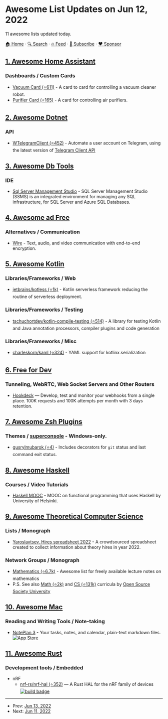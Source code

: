 # Awesome List Updates on Jun 12, 2022

11 awesome lists updated today.

[🏠 Home](/README.md) · [🔍 Search](https://www.trackawesomelist.com/search/) · [🔥 Feed](https://www.trackawesomelist.com/rss.xml) · [📮 Subscribe](https://trackawesomelist.us17.list-manage.com/subscribe?u=d2f0117aa829c83a63ec63c2f&id=36a103854c) · [❤️  Sponsor](https://github.com/sponsors/theowenyoung)



## [1. Awesome Home Assistant](/content/frenck/awesome-home-assistant/README.md)

### Dashboards / Custom Cards

*   [Vacuum Card (⭐611)](https://github.com/denysdovhan/vacuum-card) - A card to card for controlling a vacuum cleaner robot.
*   [Purifier Card (⭐165)](https://github.com/denysdovhan/purifier-card) - A card for controlling air purifiers.

## [2. Awesome Dotnet](/content/quozd/awesome-dotnet/README.md)

### API

*   [WTelegramClient (⭐452)](https://github.com/wiz0u/WTelegramClient) - Automate a user account on Telegram, using the latest version of [Telegram Client API](https://core.telegram.org/methods)

## [3. Awesome Db Tools](/content/mgramin/awesome-db-tools/README.md)

### IDE

*   [Sql Server Management Studio](https://docs.microsoft.com/en-us/sql/ssms/sql-server-management-studio-ssms) - SQL Server Management Studio (SSMS) is an integrated environment for managing any SQL infrastructure, for SQL Server and Azure SQL Databases.

## [4. Awesome ad Free](/content/johnjago/awesome-ad-free/README.md)

### Alternatives / Communication

*   [Wire](https://wire.com/en/resources/whitepapers/privacy/) - Text, audio, and video communication with end-to-end encryption.

## [5. Awesome Kotlin](/content/KotlinBy/awesome-kotlin/README.md)

### Libraries/Frameworks / Web

*   [jetbrains/kotless (⭐1k)](https://github.com/jetbrains/kotless) - Kotlin serverless framework reducing the routine of serverless deployment.

### Libraries/Frameworks / Testing

*   [tschuchortdev/kotlin-compile-testing (⭐514)](https://github.com/tschuchortdev/kotlin-compile-testing) - A library for testing Kotlin and Java annotation processors, compiler plugins and code generation

### Libraries/Frameworks / Misc

*   [charleskorn/kaml (⭐324)](https://github.com/charleskorn/kaml) - YAML support for kotlinx.serialization

## [6. Free for Dev](/content/ripienaar/free-for-dev/README.md)

### Tunneling, WebRTC, Web Socket Servers and Other Routers

*   [Hookdeck](https://hookdeck.com/pricing) — Develop, test and monitor your webhooks from a single place. 100K requests and 100K attempts per month with 3 days retention.

## [7. Awesome Zsh Plugins](/content/unixorn/awesome-zsh-plugins/README.md)

### Themes / [superconsole](https://github.com/alexchmykhalo/superconsole)   \- Windows-only.

*   [gusrylmubarok (⭐4)](https://github.com/gusrylmubarok/gusrylmubarok-zsh-theme/) - Includes decorators for `git` status and last command exit status.

## [8. Awesome Haskell](/content/krispo/awesome-haskell/README.md)

### Courses / Video Tutorials

*   [Haskell MOOC](https://haskell.mooc.fi/) - MOOC on functional programming that uses Haskell by University of Helsinki.

## [9. Awesome Theoretical Computer Science](/content/mostafatouny/awesome-theoretical-computer-science/README.md)

### Lists / Monograph

*   [Yaroslavtsev. Hires spreadsheet 2022](http://grigory.us/blog/theory-jobs-2022/) - A crowdsourced spreadsheet created to collect information about theory hires in year 2022.

### Network Groups / Monograph

*   [Mathematics (⭐6.7k)](https://github.com/rossant/awesome-math) - Awesome list for freely available lecture notes on mathematics
*   P.S. See also [Math (⭐2k)](https://github.com/ossu/math) and [CS (⭐131k)](https://github.com/ossu/computer-science) curricula by [Open Source Society University](https://github.com/ossu)

## [10. Awesome Mac](/content/jaywcjlove/awesome-mac/README.md)

### Reading and Writing Tools / Note-taking

*   [NotePlan 3](https://noteplan.co/) - Your tasks, notes, and calendar, plain-text markdown files.  [![App Store](https://jaywcjlove.github.io/sb/ico/min-app-store.svg "App Store Software")](https://apps.apple.com/en/app/noteplan-3/id1505432629)

## [11. Awesome Rust](/content/rust-unofficial/awesome-rust/README.md)

### Development tools / Embedded

*   nRF
    *   [nrf-rs/nrf-hal (⭐352)](https://github.com/nrf-rs/nrf-hal) — A Rust HAL for the nRF family of devices
        [![build badge](https://api.travis-ci.org/nrf-rs/nrf-hal.svg?branch=master)](https://travis-ci.org/nrf-rs/nrf-hal)

---

- Prev: [Jun 13, 2022](/content/2022/06/13/README.md)
- Next: [Jun 11, 2022](/content/2022/06/11/README.md)